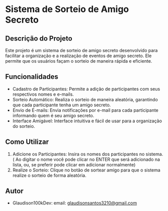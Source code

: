 # Sistema de Sorteio de Amigo Secreto

## Descrição do Projeto
Este projeto é um sistema de sorteio de amigo secreto desenvolvido para facilitar a organização e a realização de eventos de amigo secreto. Ele permite que os usuários façam o sorteio de maneira rápida e eficiente.

## Funcionalidades
- Cadastro de Participantes: Permite a adição de participantes com seus respectivos nomes e e-mails.
- Sorteio Automático: Realiza o sorteio de maneira aleatória, garantindo que cada participante tenha um amigo secreto.
- Envio de E-mails: Envia notificações por e-mail para cada participante informando quem é seu amigo secreto.
- Interface Amigável: Interface intuitiva e fácil de usar para a organização do sorteio.

## Como Utilizar
1. Adicione os Participantes: Insira os nomes dos participantes no sistema. ( Ao digitar o nome você pode clicar no ENTER que será adicionado na lista, ou, se preferir pode clicar em adicionar normalmente)
2. Realize o Sorteio: Clique no botão de sortear amigo para que o sistema realize o sorteio de forma aleatória.

## Autor
- Glaudison100kDev:  email: glaudisonsantos3210@gmail.com
